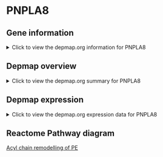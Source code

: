 <h1>PNPLA8</h1>

<h2>Gene information</h2>
<details>
  <summary>Click to view the depmap.org information for PNPLA8</summary>
  <iframe src="https://depmap.org/portal/gene/PNPLA8?tab=about" style="border:none;width:100%;height:800px"></iframe>
</details>

<h2>Depmap overview</h2>
<details>
  <summary>Click to view the depmap.org summary for PNPLA8</summary>
  <iframe src="https://depmap.org/portal/gene/PNPLA8?tab=overview" style="border:none;width:100%;height:800px"></iframe>
</details>

<h2>Depmap expression</h2>
<details>
  <summary>Click to view the depmap.org expression data for PNPLA8</summary>
  <iframe src="https://depmap.org/portal/gene/PNPLA8?tab=characterization" style="border:none;width:100%;height:800px"></iframe>
</details>



<h2>Reactome Pathway diagram</h2>
<a href="https://reactome.org/PathwayBrowser/#/R-HSA-1482839" target="_BLANK">Acyl chain remodelling of PE</a>



